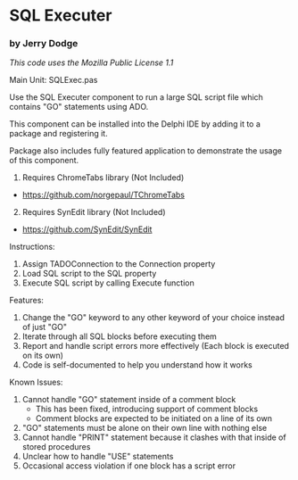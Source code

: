 # SQL Executer
### by Jerry Dodge

_This code uses the Mozilla Public License 1.1_

Main Unit: SQLExec.pas

Use the SQL Executer component to run a large SQL script file which contains "GO" statements using ADO.

This component can be installed into the Delphi IDE by adding it to a package and registering it.

Package also includes fully featured application to demonstrate the usage of this component.

1. Requires ChromeTabs library (Not Included)
  - https://github.com/norgepaul/TChromeTabs
2. Requires SynEdit library (Not Included)
  - https://github.com/SynEdit/SynEdit

Instructions:

1. Assign TADOConnection to the Connection property
2. Load SQL script to the SQL property
3. Execute SQL script by calling Execute function

Features:

1. Change the "GO" keyword to any other keyword of your choice instead of just "GO"
2. Iterate through all SQL blocks before executing them
3. Report and handle script errors more effectively (Each block is executed on its own)
4. Code is self-documented to help you understand how it works

Known Issues:

1. Cannot handle "GO" statement inside of a comment block
    - This has been fixed, introducing support of comment blocks
    - Comment blocks are expected to be initiated on a line of its own
2. "GO" statements must be alone on their own line with nothing else
3. Cannot handle "PRINT" statement because it clashes with that inside of stored procedures
4. Unclear how to handle "USE" statements
5. Occasional access violation if one block has a script error


